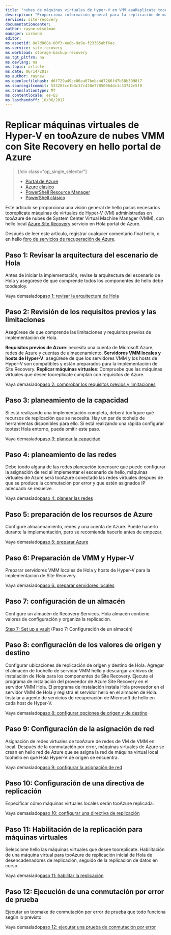 ```yaml
---
title: "nubes de máquinas virtuales de Hyper-V en VMM aaaReplicate tooAzure con Azure Site Recovery | Documentos de Microsoft"
description: "Proporciona información general para la replicación de máquinas virtuales de Hyper-V en tooAzure de nubes VMM con el servicio de Azure Site Recovery Hola"
services: site-recovery
documentationcenter: 
author: rayne-wiselman
manager: carmonm
editor: 
ms.assetid: 8e7d868e-00f3-4e8b-9a9e-f23365abf6ac
ms.service: site-recovery
ms.workload: storage-backup-recovery
ms.tgt_pltfrm: na
ms.devlang: na
ms.topic: article
ms.date: 06/14/2017
ms.author: raynew
ms.openlocfilehash: d6f729a49cc86ea07bebc4d7266fd7b58b3998f7
ms.sourcegitcommit: 523283cc1b3c37c428e77850964dc1c33742c5f0
ms.translationtype: MT
ms.contentlocale: es-ES
ms.lasthandoff: 10/06/2017
---
```

# <a name="replicate-hyper-v-virtual-machines-in-vmm-clouds-tooazure-using-site-recovery-in-hello-azure-portal"></a>Replicar máquinas virtuales de Hyper-V en tooAzure de nubes VMM con Site Recovery en hello portal de Azure
> [!div class="op_single_selector"]
> * [Portal de Azure](site-recovery-vmm-to-azure.md)
> * [Azure clásico](site-recovery-vmm-to-azure-classic.md)
> * [PowerShell Resource Manager](site-recovery-vmm-to-azure-powershell-resource-manager.md)
> * [PowerShell clásico](site-recovery-deploy-with-powershell.md)


Este artículo se proporciona una visión general de hello pasos necesarios tooreplicate máquinas de virtuales de Hyper-V (VM) administradas en tooAzure de nubes de System Center Virtual Machine Manager (VMM), con hello local [Azure Site Recovery](site-recovery-overview.md) servicio en Hola portal de Azure.

Después de leer este artículo, registrar cualquier comentario final hello, o en hello [foro de servicios de recuperación de Azure](https://social.msdn.microsoft.com/forums/azure/home?forum=hypervrecovmgr).


## <a name="step-1-review-hello-scenario-architecture"></a>Paso 1: Revisar la arquitectura del escenario de Hola

Antes de iniciar la implementación, revise la arquitectura del escenario de Hola y asegúrese de que comprende todos los componentes de hello debe toodeploy.

Vaya demasiado[paso 1: revisar la arquitectura de Hola](vmm-to-azure-walkthrough-architecture.md)

## <a name="step-2-review-prerequisites-and-limitations"></a>Paso 2: Revisión de los requisitos previos y las limitaciones

Asegúrese de que comprende las limitaciones y requisitos previos de implementación de Hola.

**Requisitos previos de Azure**: necesita una cuenta de Microsoft Azure, redes de Azure y cuentas de almacenamiento.
**Servidores VMM locales y hosts de Hyper-V**: asegúrese de que los servidores VMM y los hosts de Hyper-V son compatibles y están preparados para la implementación de Site Recovery.
**Replicar máquinas virtuales**: Compruebe que las máquinas virtuales que desee tooreplicate cumplan con requisitos de Azure.

Vaya demasiado[paso 2: comprobar los requisitos previos y limitaciones](vmm-to-azure-walkthrough-prerequisites.md)

## <a name="step-3-plan-capacity"></a>Paso 3: planeamiento de la capacidad

Si está realizando una implementación completa, deberá toofigure qué recursos de replicación que se necesita. Hay un par de toohelp de herramientas disponibles para ello. Si está realizando una rápida configurar tootest Hola entorno, puede omitir este paso.

Vaya demasiado[paso 3: planear la capacidad](vmm-to-azure-walkthrough-capacity.md)

## <a name="step-4-plan-networking"></a>Paso 4: planeamiento de las redes

Debe toodo alguna de las redes planeación tooensure que puede configurar la asignación de red al implementar el escenario de hello, máquinas virtuales de Azure será tooAzure conectado las redes virtuales después de que se produce la conmutación por error y que estén asignados IP adecuado se resuelve.

Vaya demasiado[paso 4: planear las redes](vmm-to-azure-walkthrough-network.md)


## <a name="step-5-prepare-azure-resources"></a>Paso 5: preparación de los recursos de Azure

Configure almacenamiento, redes y una cuenta de Azure. Puede hacerlo durante la implementación, pero se recomienda hacerlo antes de empezar.

Vaya demasiado[paso 5: preparar Azure](vmm-to-azure-walkthrough-prepare-azure.md)

## <a name="step-6-prepare-vmm-and-hyper-v"></a>Paso 6: Preparación de VMM y Hyper-V

Preparar servidores VMM locales de Hola y hosts de Hyper-V para la implementación de Site Recovery.

Vaya demasiado[paso 6: preparar servidores locales](vmm-to-azure-walkthrough-vmm-hyper-v.md)

## <a name="step-7-set-up-a-vault"></a>Paso 7: configuración de un almacén

Configure un almacén de Recovery Services. Hola almacén contiene valores de configuración y organiza la replicación.

[Step 7: Set up a vault](vmm-to-azure-walkthrough-create-vault.md) (Paso 7: Configuración de un almacén)

## <a name="step-8-configure-source-and-target-settings"></a>Paso 8: configuración de los valores de origen y destino

Configurar ubicaciones de replicación de origen y destino de Hola. Agregar el almacén de toohello de servidor VMM hello y descargar archivos de instalación de Hola para los componentes de Site Recovery. Ejecute el programa de instalación del proveedor de Azure Site Recovery en el servidor VMM Hola. El programa de instalación instala Hola proveedor en el servidor VMM de Hola y registra el servidor hello en el almacén de Hola. Instalar a agente de servicios de recuperación de Microsoft de hello en cada host de Hyper-V.

Vaya demasiado[paso 8: configurar opciones de origen y de destino](vmm-to-azure-walkthrough-source-target.md)

## <a name="step-9-configure-network-mapping"></a>Paso 9: Configuración de la asignación de red

Asignación de redes virtuales de tooAzure de redes de VM de VMM en local. Después de la conmutación por error, máquinas virtuales de Azure se crean en hello red de Azure que se asigna la red de máquina virtual local toohello en qué Hola Hyper-V de origen se encuentra.

Vaya demasiado[paso 9: configurar la asignación de red](vmm-to-azure-walkthrough-network-mapping.md)


## <a name="step-10-set-up-a-replication-policy"></a>Paso 10: Configuración de una directiva de replicación

Especificar cómo máquinas virtuales locales serán tooAzure replicada.

Vaya demasiado[paso 10: configurar una directiva de replicación](vmm-to-azure-walkthrough-replication.md)


## <a name="step-11-enable-replication-for-vms"></a>Paso 11: Habilitación de la replicación para máquinas virtuales

Seleccione hello las máquinas virtuales que desee tooreplicate. Habilitación de una máquina virtual para tooAzure de replicación inicial de Hola de desencadenadores de replicación, seguido de la replicación de datos en curso.

Vaya demasiado[paso 11: habilitar la replicación](vmm-to-azure-walkthrough-enable-replication.md)


## <a name="step-12-run-a-test-failover"></a>Paso 12: Ejecución de una conmutación por error de prueba

Ejecutar un toomake de conmutación por error de prueba que todo funciona según lo previsto.

Vaya demasiado[paso 12: ejecutar una prueba de conmutación por error](vmm-to-azure-walkthrough-test-failover.md)


